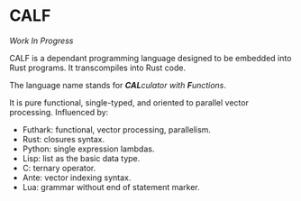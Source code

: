 # CALF

*Work In Progress*

CALF is a dependant programming language designed to be embedded into Rust programs. It transcompiles into Rust code.

The language name stands for _**CAL**culator with **F**unctions_.

It is pure functional, single-typed, and oriented to parallel vector processing. Influenced by:

- Futhark: functional, vector processing, parallelism.
- Rust: closures syntax.
- Python: single expression lambdas.
- Lisp: list as the basic data type.
- C: ternary operator.
- Ante: vector indexing syntax.
- Lua: grammar without end of statement marker.
